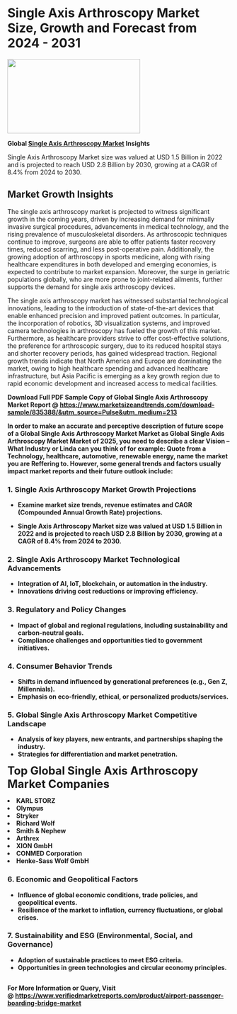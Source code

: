 <H1>Single Axis Arthroscopy Market Size, Growth and Forecast from 2024 - 2031</H1><img class="aligncenter size-medium wp-image-584254" src="https://thirdeyenews.in/wp-content/uploads/2024/09/Global-Market-Research-300x168.jpeg" alt="" width="300" height="168" /><p><strong>Global&nbsp;<a href="https://www.marketsizeandtrends.com/download-sample/835388/&amp;utm_source=Pulse&amp;utm_medium=213">Single Axis Arthroscopy Market</a> Insights</strong></p><p>Single Axis Arthroscopy Market size was valued at USD 1.5 Billion in 2022 and is projected to reach USD 2.8 Billion by 2030, growing at a CAGR of 8.4% from 2024 to 2030.</p><p><h2>Market Growth Insights</h2> <p>The single axis arthroscopy market is projected to witness significant growth in the coming years, driven by increasing demand for minimally invasive surgical procedures, advancements in medical technology, and the rising prevalence of musculoskeletal disorders. As arthroscopic techniques continue to improve, surgeons are able to offer patients faster recovery times, reduced scarring, and less post-operative pain. Additionally, the growing adoption of arthroscopy in sports medicine, along with rising healthcare expenditures in both developed and emerging economies, is expected to contribute to market expansion. Moreover, the surge in geriatric populations globally, who are more prone to joint-related ailments, further supports the demand for single axis arthroscopy devices.</p> <p><strong></strong></p> <p>The single axis arthroscopy market has witnessed substantial technological innovations, leading to the introduction of state-of-the-art devices that enable enhanced precision and improved patient outcomes. In particular, the incorporation of robotics, 3D visualization systems, and improved camera technologies in arthroscopy has fueled the growth of this market. Furthermore, as healthcare providers strive to offer cost-effective solutions, the preference for arthroscopic surgery, due to its reduced hospital stays and shorter recovery periods, has gained widespread traction. Regional growth trends indicate that North America and Europe are dominating the market, owing to high healthcare spending and advanced healthcare infrastructure, but Asia Pacific is emerging as a key growth region due to rapid economic development and increased access to medical facilities. <p><strong></p><p><span class=""><strong>Download Full PDF Sample Copy of Global Single Axis Arthroscopy Market Report</strong> @ <a href="https://www.marketsizeandtrends.com/download-sample/835388/&amp;utm_source=Pulse&amp;utm_medium=213" target="_blank">https://www.marketsizeandtrends.com/download-sample/835388/&amp;utm_source=Pulse&amp;utm_medium=213</a></span></p><p>In order to make an accurate and perceptive description of future scope of a Global&nbsp;Single Axis Arthroscopy Market Market as Global&nbsp;Single Axis Arthroscopy Market Market of 2025, you need to describe a clear Vision &ndash; What Industry or Linda can you think of for example: Quote from a Technology, healthcare, automotive, renewable energy, name the market you are Reffering to. However, some general trends and factors usually impact market reports and their future outlook include:</p><h3>1.&nbsp;<strong>Single Axis Arthroscopy Market Growth Projections</strong></h3><ul><li>Examine market size trends, revenue estimates and CAGR (Compounded Annual Growth Rate) projections.</li><li><p>Single Axis Arthroscopy Market size was valued at USD 1.5 Billion in 2022 and is projected to reach USD 2.8 Billion by 2030, growing at a CAGR of 8.4% from 2024 to 2030.</p></li></ul><h3>2.&nbsp;<strong>Single Axis Arthroscopy Market Technological Advancements</strong></h3><ul><li>Integration of AI, IoT, blockchain, or automation in the industry.</li><li>Innovations driving cost reductions or improving efficiency.</li></ul><h3>3.&nbsp;<strong>Regulatory and Policy Changes</strong></h3><ul><li>Impact of global and regional regulations, including sustainability and carbon-neutral goals.</li><li>Compliance challenges and opportunities tied to government initiatives.</li></ul><h3>4.&nbsp;<strong>Consumer Behavior Trends</strong></h3><ul><li>Shifts in demand influenced by generational preferences (e.g., Gen Z, Millennials).</li><li>Emphasis on eco-friendly, ethical, or personalized products/services.</li></ul><h3>5.&nbsp;<strong>Global Single Axis Arthroscopy Market Competitive Landscape</strong></h3><ul><li>Analysis of key players, new entrants, and partnerships shaping the industry.</li><li>Strategies for differentiation and market penetration.</li></ul><p data-pm-slice="1 1 []"><span style="color: inherit; font-family: inherit; font-size: 25px;">Top Global Single Axis Arthroscopy Market Companies</span></p><div class="" data-test-id=""><p><li>KARL STORZ</li><li> Olympus</li><li> Stryker</li><li> Richard Wolf</li><li> Smith & Nephew</li><li> Arthrex</li><li> XION GmbH</li><li> CONMED Corporation</li><li> Henke-Sass Wolf GmbH</li></p></div><h3>6.&nbsp;<strong>Economic and Geopolitical Factors</strong></h3><ul><li>Influence of global economic conditions, trade policies, and geopolitical events.</li><li>Resilience of the market to inflation, currency fluctuations, or global crises.</li></ul><h3>7.&nbsp;<strong>Sustainability and ESG (Environmental, Social, and Governance)</strong></h3><ul><li>Adoption of sustainable practices to meet ESG criteria.</li><li>Opportunities in green technologies and circular economy principles.</li></ul><h2><strong style="font-size: 14px;">For More Information or Query, Visit @&nbsp;</strong><a style="background-color: #ffffff; font-size: 14px;" href="https://www.marketsizeandtrends.com/report/single-axis-arthroscopy-market/" target="_blank">https://www.verifiedmarketreports.com/product/airport-passenger-boarding-bridge-market</a></h2>

